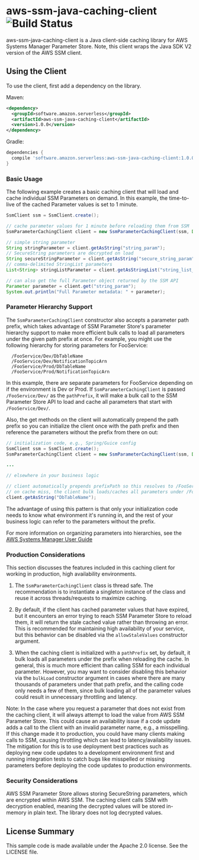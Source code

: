 # aws-ssm-java-caching-client ![Build Status](https://codebuild.us-east-1.amazonaws.com/badges?uuid=eyJlbmNyeXB0ZWREYXRhIjoiSzNueFVRdVdwSWhuOEZQL2FjTWZRaHh5S1luTzJ0aURsVHNqcVQ4a2RvenRJbHdpbVJ5UmdETXNpSk5uUlovM3BzZ3hFZWx3cEphWGxlYTlncU55OENFPSIsIml2UGFyYW1ldGVyU3BlYyI6IjBHM1RaZ2gzdlEzRWxJUWYiLCJtYXRlcmlhbFNldFNlcmlhbCI6MX0%3D&branch=master)

aws-ssm-java-caching-client is a Java client-side caching library for AWS Systems Manager Parameter Store. Note, this client wraps the Java SDK V2 version of the AWS SSM client.

## Using the Client

To use the client, first add a dependency on the library.

Maven:

```xml
<dependency>
  <groupId>software.amazon.serverless</groupId>
  <artifactId>aws-ssm-java-caching-client</artifactId>
  <version>1.0.0</version>
</dependency>
```

Gradle:

```gradle
dependencies {
  compile 'software.amazon.serverless:aws-ssm-java-caching-client:1.0.0'
}
```

### Basic Usage

The following example creates a basic caching client that will load and cache individual SSM Parameters on demand. In this example, the time-to-live of the cached Parameter values is set to 1 minute.

```java
SsmClient ssm = SsmClient.create();

// cache parameter values for 1 minute before reloading them from SSM
SsmParameterCachingClient client = new SsmParameterCachingClient(ssm, Duration.ofMinutes(1));

// simple string parameter
String stringParameter = client.getAsString("string_param");
// SecureString parameters are decrypted on load
String secureStringParameter = client.getAsString("secure_string_param");
// comma-delimited StringList parameters
List<String> stringListParameter = client.getAsStringList("string_list_param");

// can also get the full Parameter object returned by the SSM API
Parameter parameter = client.get("string_param");
System.out.println("Full Parameter metadata: " + parameter);
```

### Parameter Hierarchy Support

The `SsmParameterCachingClient` constructor also accepts a parameter path prefix, which takes advantage of SSM Parameter Store's parameter hierarchy support to make more efficient bulk calls to load all parameters under the given path prefix at once. For example, you might use the following hierarchy for storing parameters for FooService:

```text
  /FooService/Dev/DbTableName
  /FooService/Dev/NotificationTopicArn
  /FooService/Prod/DbTableName
  /FooService/Prod/NotificationTopicArn
```

In this example, there are separate parameters for FooService depending on if the environment is Dev or Prod. If `SsmParameterCachingClient` is passed `/FooService/Dev/` as the `pathPrefix`, it will make a bulk call to the SSM Parameter Store API to load and cache all parameters that start with `/FooService/Dev/`.

Also, the get methods on the client will automatically prepend the path prefix so you can initialize the client once with the path prefix and then reference the parameters without the prefix from there on out:

```java
// initialization code, e.g., Spring/Guice config
SsmClient ssm = SsmClient.create();
SsmParameterCachingClient client = new SsmParameterCachingClient(ssm, Duration.ofMinutes(1), "/FooService/Dev/");

...

// elsewhere in your business logic

// client automatically prepends prefixPath so this resolves to /FooService/Dev/DbTableName
// on cache miss, the client bulk loads/caches all parameters under /FooService/Dev/
client.getAsString("DbTableName");
```

The advantage of using this pattern is that only your initialization code needs to know what environment it's running in, and the rest of your business logic can refer to the parameters without the prefix.

For more information on organizing parameters into hierarchies, see the [AWS Systems Manager User Guide](https://docs.aws.amazon.com/systems-manager/latest/userguide/sysman-paramstore-su-organize.html)

### Production Considerations

This section discusses the features included in this caching client for working in production, high availability environments.

1. The `SsmParameterCachingClient` class is thread safe. The recommendation is to instantiate a singleton instance of the class and reuse it across threads/requests to maximize caching.

1. By default, if the client has cached parameter values that have expired, but it encounters an error trying to reach SSM Parameter Store to reload them, it will return the stale cached value rather than throwing an error. This is recommended for maintaining high availability of your service, but this behavior can be disabled via the `allowStaleValues` constructor argument.

1. When the caching client is initialized with a `pathPrefix` set, by default, it bulk loads all parameters under the prefix when reloading the cache. In general, this is much more efficient than calling SSM for each individual parameter. However, you may want to consider disabling this behavior via the `bulkLoad` constructor argument in cases where there are many thousands of parameters under that path prefix, and the calling code only needs a few of them, since bulk loading all of the parameter values could result in unnecessary throttling and latency.

Note: In the case where you request a parameter that does not exist from the caching client, it will always attempt to load the value from AWS SSM Parameter Store. This could cause an availability issue if a code update adds a call to the client with an invalid parameter name, e.g., a misspelling. If this change made it to production, you could have many clients making calls to SSM, causing throttling which can lead to latency/availability issues. The mitigation for this is to use deployment best practices such as deploying new code updates to a development environment first and running integration tests to catch bugs like misspelled or missing parameters before deploying the code updates to production environments.

### Security Considerations

AWS SSM Parameter Store allows storing SecureString parameters, which are encrypted within AWS SSM. The caching client calls SSM with decryption enabled, meaning the decrypted values will be stored in-memory in plain text. The library does not log decrypted values.

## License Summary

This sample code is made available under the Apache 2.0 license. See the LICENSE file.
